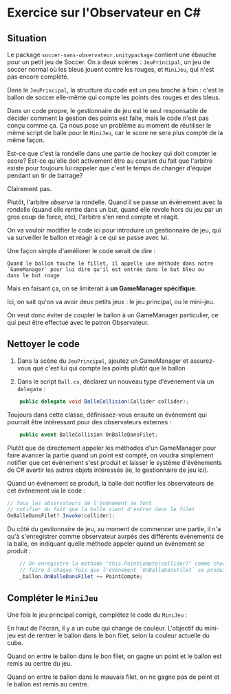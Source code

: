 # Exercice sur l'Observateur en C#

## Situation

Le package `soccer-sans-observateur.unitypackage` contient une ébauche
pour un petit jeu de Soccer. On a deux scènes : `JeuPrincipal`, un jeu
de soccer normal où les bleus jouent contre les rouges, et `MiniJeu`,
qui n'est pas encore complété.

Dans le `JeuPrincipal`, la structure du code est un peu broche à
foin : c'est le ballon de soccer elle-même qui compte les points des
rouges et des bleus.

Dans un code propre, le gestionnaire de jeu est le seul responsable de
décider comment la gestion des points est faite, mais le code n'est
pas conçu comme ça. Ça nous pose un problème au moment de réutiliser
le même script de balle pour le `MiniJeu`, car le score ne sera plus
compté de la même façon.


Est-ce que c'est la rondelle dans une partie de hockey qui doit
compter le score? Est-ce qu'elle doit activement être au courant du
fait que l'arbitre existe pour toujours lui rappeler que c'est le
temps de changer d'équipe pendant un tir de barrage?

Clairement pas.

Plutôt, l'arbitre *observe* la rondelle. Quand il se passe un
événement avec la rondelle (quand elle rentre dans un but, quand elle
revole hors du jeu par un gros coup de force, etc), l'arbitre s'en
rend compte et réagit.

On va vouloir modifier le code ici pour introduire un gestionnaire de
jeu, qui va surveiller le ballon et réagir à ce qui se passe avec lui.

Une façon simple d'améliorer le code serait de dire :

    Quand le ballon touche le fillet, il appelle une méthode dans notre
    `GameManager` pour lui dire qu'il est entrée dans le but bleu ou
    dans le but rouge

Mais en faisant ça, on se limiterait à **un GameManager spécifique**.

Ici, on sait qu'on va avoir deux petits jeux : le jeu principal, ou le
mini-jeu.


On veut donc éviter de coupler le ballon à un GameManager particulier,
ce qui peut être effectué avec le patron Observateur.


## Nettoyer le code

1. Dans la scène du `JeuPrincipal`, ajoutez un GameManager et
   assurez-vous que c'est lui qui compte les points plutôt que le
   ballon

2. Dans le script `Ball.cs`, déclarez un nouveau type d'événement via
un `delegate` :

```csharp
    public delegate void BalleCollision(Collider collider);
```

Toujours dans cette classe, définissez-vous ensuite un événement qui
pourrait être intéressant pour des observateurs externes :

```csharp
    public event BalleCollision OnBalleDansFilet;
```

Plutôt que de directement appeler les méthodes d'un GameManager pour
faire avancer la partie quand un point est compté, on voudra
simplement notifier que cet événement s'est produit et laisser le
système d'événements de C# avertir les autres objets intéressés (ie,
le gestionnaire de jeu ici).

Quand un événement se produit, la balle doit notifier les observateurs
de cet événement via le code :

```csharp
// Tous les observateurs de l'événement se font
// notifier du fait que la balle vient d'entrer dans le filet
OnBalleDansFilet?.Invoke(collider);
```

Du côté du gestionnaire de jeu, au moment de commencer une partie, il
n'a qu'à s'enregistrer comme observateur aurpès des différents
événements de la balle, en indiquant quelle méthode appeler quand un
événement se produit :

```csharp
    // On enregistre la méthode "this.PointCompte(collider)" comme chose à
    // faire à chaque fois que l'événement `OnBalleDansFilet` se produit
    _ballon.OnBalleDansFilet += PointCompte;
```


## Compléter le `MiniJeu`

Une fois le jeu principal corrigé, complétez le code du `MiniJeu` :

En haut de l'écran, il y a un cube qui change de couleur. L'objectif
du mini-jeu est de rentrer le ballon dans le bon filet, selon la
couleur actuelle du cube.

Quand on entre le ballon dans le bon filet, on gagne un point et le
ballon est remis au centre du jeu.

Quand on entre le ballon dans le mauvais filet, on ne gagne pas de
point et le ballon est remis au centre.

